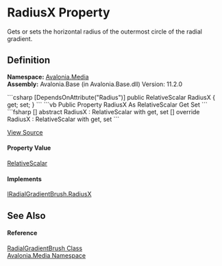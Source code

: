 # RadiusX Property


Gets or sets the horizontal radius of the outermost circle of the radial gradient.



## Definition
**Namespace:** <a href="N_Avalonia_Media">Avalonia.Media</a>  
**Assembly:** Avalonia.Base (in Avalonia.Base.dll) Version: 11.2.0

<Tabs groupId="api-code-preview">
<TabItem value="csharp" label="C#">
```csharp
[DependsOnAttribute("Radius")]
public RelativeScalar RadiusX { get; set; }
```
</TabItem>
<TabItem value="vb" label="VB">
```vb
<DependsOnAttribute("Radius")>
Public Property RadiusX As RelativeScalar
	Get
	Set
```
</TabItem>
<TabItem value="fsharp" label="F#">
```fsharp
[<DependsOnAttribute("Radius")>]
abstract RadiusX : RelativeScalar with get, set
[<DependsOnAttribute("Radius")>]
override RadiusX : RelativeScalar with get, set
```
</TabItem>
</Tabs>



<a href="https://github.com/AvaloniaUI/Avalonia/tree/master/src/Avalonia.Base/Media/RadialGradientBrush.cs#L82" title="View the source code">View Source</a>



#### Property Value
<a href="T_Avalonia_RelativeScalar">RelativeScalar</a>

#### Implements
<a href="P_Avalonia_Media_IRadialGradientBrush_RadiusX">IRadialGradientBrush.RadiusX</a>  


## See Also


#### Reference
<a href="T_Avalonia_Media_RadialGradientBrush">RadialGradientBrush Class</a>  
<a href="N_Avalonia_Media">Avalonia.Media Namespace</a>  

